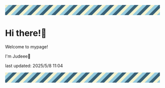 <!-- Header image -->
<img src="./pokemon/pokemon_9.png" width="1000">

# Hi there!👋

Welcome to mypage!

I'm Judeee🐷

last updated: 2025/5/8 11:04

<!-- Footer image -->
<img src="./pokemon/pokemon_9.png" width="1000">
